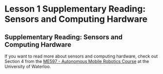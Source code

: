 # Lesson 1 Supplementary Reading: Sensors and Computing Hardware

## Supplementary Reading: Sensors and Computing Hardware

If you want to read more about sensors and computing hardware, check out Section 4 from the [ME597 - Autonomous Mobile Robotics Course](http://wavelab.uwaterloo.ca/sharedata/ME597/ME597_Lecture_Slides/) at the University of Waterloo. 